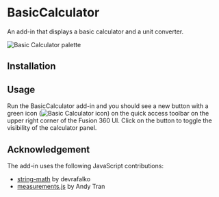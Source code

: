 # BasicCalculator
An add-in that displays a basic calculator and a unit converter.

![Basic Calculator palette](./resources/fusion-360-basic-calculator-palette.png)

## Installation


## Usage

Run the BasicCalculator add-in and you should see a new button with a green icon (![Basic Calculator icon](./resources/16x16-normal.png)) on the quick access toolbar on the upper right corner of the Fusion 360 UI. Click on the button to toggle the visibility of the calculator panel.


## Acknowledgement

The add-in uses the following JavaScript contributions:
* [string-math](https://github.com/devrafalko/string-math) by devrafalko
* [measurements.js](https://github.com/extramaster/measurements.js) by Andy Tran

